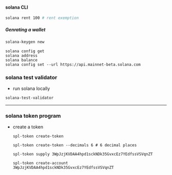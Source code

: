 #### solana CLI

```bash
solana rent 100 # rent exemption
```

##### Genrating a wallet
```bash
solana-keygen new
```

```
solana config get
solana address
solana balance
solana config set --url https://api.mainnet-beta.solana.com
```



### solana test validator 
- run solana locally
```bash
solana-test-validator 
```

---

### solana token program

- create a token
    ```
    spl-token create-token
    
    spl-token create-token --decimals 6 # 6 decimal places

    spl-token supply 3WpJzjKVDAA4hpd1sckNDk35GvxcEz7YEdfssVSVqnZT

    spl-token create-account 3WpJzjKVDAA4hpd1sckNDk35GvxcEz7YEdfssVSVqnZT
    ```